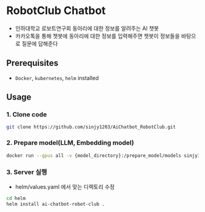 # RobotClub Chatbot
- 인하대학교 로보트연구회 동아리에 대한 정보를 알려주는 AI 챗봇
- 카카오톡을 통해 챗봇에 동아리에 대한 정보를 입력해주면 챗봇이 정보들을 바탕으로 질문에 답해준다
## Prerequisites
- `Docker`, `kubernetes`, `helm` installed
## Usage
### 1. Clone code
```bash
git clone https://github.com/sinjy1203/AiChatbot_RobotClub.git
```
### 2. Prepare model(LLM, Embedding model)
```bash
docker run --gpus all -v {model_directory}:/prepare_model/models sinjy1203/prepare-model
```
### 3. Server 실행
- helm/values.yaml 에서 맞는 디렉토리 수정
```bash
cd helm
helm install ai-chatbot-robot-club .
```
